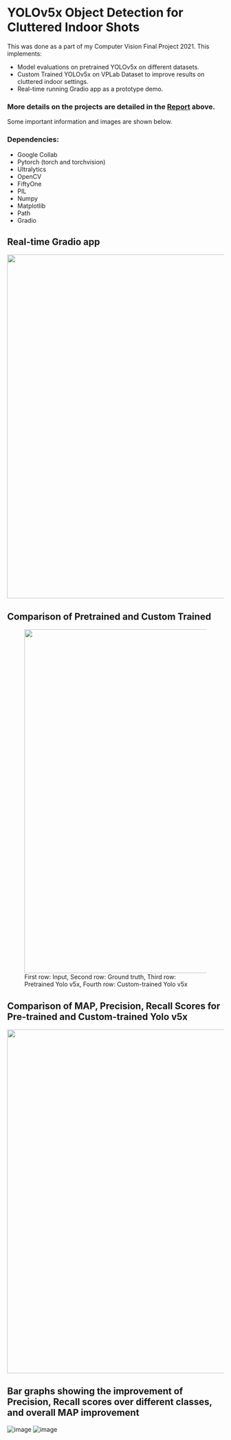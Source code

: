 # YOLOv5x Object Detection for Cluttered Indoor Shots

This was done as a part of my Computer Vision Final Project 2021.
This implements:
* Model evaluations on pretrained YOLOv5x on different datasets.
* Custom Trained YOLOv5x on VPLab Dataset to improve results on cluttered indoor settings.
* Real-time running Gradio app as a prototype demo.


### More details on the projects are detailed in the [Report](./Report.pdf) above.
Some important information and images are shown below.


### Dependencies:
* Google Collab
* Pytorch (torch and torchvision)
* Ultralytics
* OpenCV  
* FiftyOne
* PIL
* Numpy
* Matplotlib
* Path
* Gradio

## Real-time Gradio app
<img src='https://user-images.githubusercontent.com/64144419/144751675-85126ce2-5b37-4dd1-b67e-554f39afd911.png' width=800>

## Comparison of Pretrained and Custom Trained
<figure>
  <img src='https://user-images.githubusercontent.com/64144419/144751806-8e7f8c10-121a-4364-bb9a-e3dda4b13849.png' width=800 caption='sdasd'>
  <figcaption>First row: Input, Second
row: Ground truth, Third row: Pretrained Yolo v5x, Fourth row: Custom-trained Yolo v5x</figcaption>
</figure>

## Comparison of MAP, Precision, Recall Scores for Pre-trained and Custom-trained Yolo v5x
<img src='https://user-images.githubusercontent.com/64144419/144751961-754a305f-545f-40e7-aed2-8d11868d11a7.png' width=800>

## Bar graphs showing the improvement of Precision, Recall scores over different classes, and overall MAP improvement
![image](https://user-images.githubusercontent.com/64144419/144752012-374f8e92-0d57-467c-a4bc-f4ef4bcac0f5.png)
![image](https://user-images.githubusercontent.com/64144419/144752017-e0018397-ea6a-416f-b697-cea4588723b8.png)


